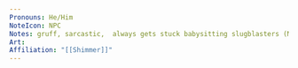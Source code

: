 ```yaml
---
Pronouns: He/Him
NoteIcon: NPC
Notes: gruff, sarcastic,  always gets stuck babysitting slugblasters (Mercenary)
Art: 
Affiliation: "[[Shimmer]]"
---
```

